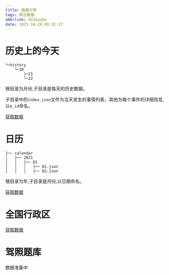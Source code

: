 ```yaml
---
title: 数据分享
tags: 聚合数据
abbrlink: 92a5aaba
date: 2021-10-28 09:32:17
---
```



# 历史上的今天

 
```
└─history
    └─10
        ├─21
        └─22
```
根目录为月份,子目录是每天的历史数据。

子目录中的`index.json`文件为当天发生的事情列表，其他为每个事件的详细信息,以`e_id`命名。

 [获取数据](https://github.com/lizeze/my_data)

# 日历
 
```
├── calendar
│   ├── 2021
│   │   ├── 01
│   │   │   ├── 01.json
│   │   │   ├── 02.json

```
根目录为年,子目录是月份,以日期命名。

 [获取数据](https://github.com/lizeze/my_data)

# 全国行政区

[获取数据](https://github.com/lizeze/china_region)
 
 # 驾照题库
 
 数据准备中

